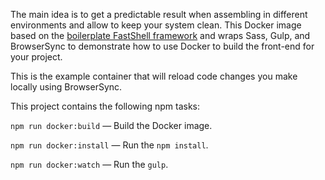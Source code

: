 The main idea is to get a predictable result when assembling in different environments and allow to keep your system clean. This Docker image based on the [boilerplate FastShell framework](http://github.com/HosseinKarami/fastshell) and wraps Sass, Gulp, and BrowserSync to demonstrate how to use Docker to build the front-end for your project.

This is the example container that will reload code changes you make locally using BrowserSync.

This project contains the following npm tasks:

`npm run docker:build` — Build the Docker image.

`npm run docker:install` — Run the `npm install`.

`npm run docker:watch` — Run the `gulp`.
